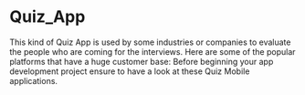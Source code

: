 # Quiz_App
This kind of Quiz App is used by some industries or companies to evaluate the people who are coming for the interviews. Here are some of the popular platforms that have a huge customer base: Before beginning your app development project ensure to have a look at these Quiz Mobile applications.
